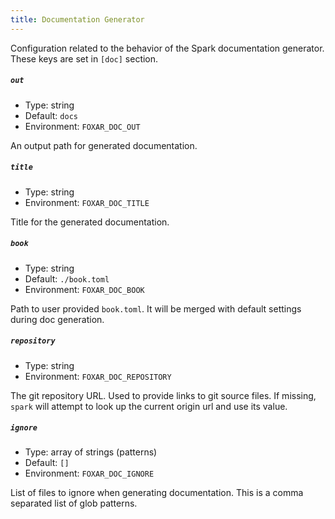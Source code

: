 ```yaml
---
title: Documentation Generator
---
```


Configuration related to the behavior of the Spark documentation generator. These keys are set in `[doc]` section.

##### `out`

- Type: string
- Default: `docs`
- Environment: `FOXAR_DOC_OUT`

An output path for generated documentation.

##### `title`

- Type: string
- Environment: `FOXAR_DOC_TITLE`

Title for the generated documentation.

##### `book`

- Type: string
- Default: `./book.toml`
- Environment: `FOXAR_DOC_BOOK`

Path to user provided `book.toml`. It will be merged with default settings during doc generation.

##### `repository`

- Type: string
- Environment: `FOXAR_DOC_REPOSITORY`

The git repository URL. Used to provide links to git source files.
If missing, `spark` will attempt to look up the current origin url and use its value.

##### `ignore`

- Type: array of strings (patterns)
- Default: `[]`
- Environment: `FOXAR_DOC_IGNORE`

List of files to ignore when generating documentation. This is a comma separated list of glob patterns.
